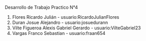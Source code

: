 
Desarrollo de Trabajo Practico N°4

1. Flores Ricardo Julián - usuario:RicardoJulianFlores
2. Duran Josue Alejandro - usuario:josuedurann
3. Vilte Figueroa Alexis Gabriel Gerardo - usuario:VilteGabriel23
4. Vargas Franco Sebastian - usuario:fraan654